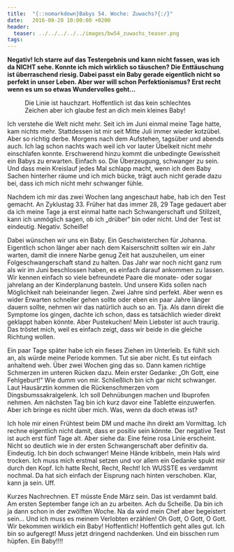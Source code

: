 ```yaml
---
title:  "{::nomarkdown}Babys 54. Woche: Zuwachs?{:/}"
date:   2016-08-28 10:00:00 +0200
header:
  teaser: ../../../../../images/bw54_zuwachs_teaser.png
tags:
---
```

**Negativ! Ich starre auf das Testergebnis und kann nicht fassen, was ich da NICHT sehe. Konnte ich mich wirklich so täuschen? Die Enttäuschung ist überraschend riesig. Dabei passt ein Baby gerade eigentlich nicht so perfekt in unser Leben. Aber wer will schon Perfektionismus? Erst recht wenn es um so etwas Wundervolles geht...**

<figure>
  <img src="../../../../../images/bw54_zuwachs.jpg" alt="">
  <figcaption>Die Linie ist hauchzart. Hoffentlich ist das kein schlechtes Zeichen aber ich glaube fest an dich mein kleines Baby!</figcaption>
</figure>

Ich verstehe die Welt nicht mehr. Seit ich im Juni einmal meine Tage hatte, kam nichts mehr. Stattdessen ist mir seit Mitte Juli immer wieder kotzübel. Aber so richtig derbe. Morgens nach dem Aufstehen, tagsüber und abends auch. Ich lag schon nachts wach weil ich vor lauter Übelkeit nicht mehr einschlafen konnte. Erschwerend hinzu kommt die unbedingte Gewissheit ein Babys zu erwarten. Einfach so. Die Überzeugung, schwanger zu sein. Und dass mein Kreislauf jedes Mal schlapp macht, wenn ich dem Baby Sachen hinterher räume und ich mich bücke, trägt auch nicht gerade dazu bei, dass ich mich nicht mehr schwanger fühle.

Nachdem ich mir das zwei Wochen lang angeschaut habe, hab ich den Test gemacht. An Zyklustag 33. Früher hat das immer 28, 29 Tage gedauert aber da ich meine Tage ja erst einmal hatte nach Schwangerschaft und Stillzeit, kann ich unmöglich sagen, ob ich „drüber“ bin oder nicht. Und der Test ist eindeutig. Negativ. Scheiße!

Dabei wünschen wir uns ein Baby. Ein Geschwisterchen für Johanna. Eigentlich schon länger aber nach dem Kaiserschnitt sollten wir ein Jahr warten, damit die innere Narbe genug Zeit hat auszuheilen, um einer Folgeschwangerschaft stand zu halten. Das Jahr war noch nicht ganz rum als wir im Juni beschlossen haben, es einfach darauf ankommen zu lassen. Wir kennen einfach so viele befreundete Paare die monate- oder sogar jahrelang an der Kinderplanung basteln. Und unsere Kids sollen nach Möglichkeit nah beieinander liegen. Zwei Jahre sind perfekt. Aber wenn es wider Erwarten schneller gehen sollte oder eben ein paar Jahre länger dauern sollte, nehmen wir das natürlich auch so an. Tja. Als dann direkt die Symptome los gingen, dachte ich schon, dass es tatsächlich wieder direkt geklappt haben könnte. Aber Pustekuchen! Mein Liebster ist auch traurig. Das tröstet mich, weil es einfach zeigt, dass wir beide in die gleiche Richtung wollen.

Ein paar Tage später habe ich ein fieses Ziehen im Unterleib. Es fühlt sich an, als würde meine Periode kommen. Tut sie aber nicht. Es tut einfach anhaltend weh. Über zwei Wochen ging das so. Dann kamen richtige Schmerzen im unteren Rücken dazu. Mein erster Gedanke: „Oh Gott, eine Fehlgeburt!“ Wie dumm von mir. Schließlich bin ich gar nicht schwanger. Laut Hausärztin kommen die Rückenschmerzen vom Dingsbumssakralgelenk. Ich soll Dehnübungen machen und Ibuprofen nehmen. Am nächsten Tag bin ich kurz davor eine Tablette einzuwerfen. Aber ich bringe es nicht über mich. Was, wenn da doch etwas ist?

Ich hole mir einen Frühtest beim DM und mache ihn direkt am Vormittag. Ich rechne eigentlich nicht damit, dass er positiv sein könnte. Der negative Test ist auch erst fünf Tage alt. Aber siehe da: Eine feine rosa Linie erscheint. Nicht so deutlich wie in der ersten Schwangerschaft aber definitiv da. Eindeutig. Ich bin doch schwanger! Meine Hände kribbeln, mein Hals wird trocken. Ich muss mich erstmal setzen und vor allem ein Gedanke spukt mir durch den Kopf. Ich hatte Recht, Recht, Recht! Ich WUSSTE es verdammt nochmal. Da hat sich einfach der Eisprung nach hinten verschoben. Klar, kann ja sein. Uff.

Kurzes Nachrechnen. ET müsste Ende März sein. Das ist verdammt bald. Am ersten September fange ich an zu arbeiten. Ach du Scheiße. Da bin ich ja dann schon in der zwölften Woche. Na da wird mein Chef aber begeistert sein... Und ich muss es meinem Verlobten erzählen! Oh Gott, O Gott, O Gott. Wir bekommen wirklich ein Baby! Hoffentlich! Hoffentlich geht alles gut. Ich bin so aufgeregt! Muss jetzt dringend nachdenken. Und ein bisschen rum hüpfen. Ein Baby!!!!